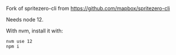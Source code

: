 Fork of spritezero-cli from https://github.com/mapbox/spritezero-cli

Needs node 12.

With nvm, install it with:

```
nvm use 12
npm i
```



